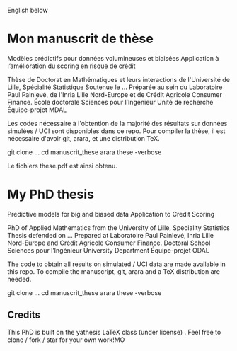 English below

# Mon manuscrit de thèse

Modèles prédictifs pour données volumineuses et biaisées
Application à l’amélioration du scoring en risque de crédit

Thèse de Doctorat en Mathématiques et leurs interactions de l'Université 
de Lille, Spécialité Statistique
Soutenue le ...
Préparée au sein du Laboratoire Paul Painlevé, de l'Inria Lille 
Nord-Europe et de Crédit Agricole Consumer Finance.
École doctorale Sciences pour l’Ingénieur
Unité de recherche Équipe-projet MDAL

Les codes nécessaire à l'obtention de la majorité des résultats sur 
données simulées / UCI sont disponibles dans ce repo.
Pour compiler la thèse, il est nécessaire d'avoir git, arara, et une 
distribution TeX.

git clone ...
cd manuscrit_these
arara these -verbose

Le fichiers these.pdf est ainsi obtenu.

# My PhD thesis

Predictive models for big and biased data
Application to Credit Scoring

PhD of Applied Mathematics from the University of Lille, Speciality 
Statistics
Thesis defended on ...
Prepared at Laboratoire Paul Painlevé, Inria Lille Nord-Europe and 
Crédit Agricole Consumer Finance.
Doctoral School Sciences pour l’Ingénieur
University Department Équipe-projet ODAL

The code to obtain all results on simulated / UCI data are made 
available in this repo.
To compile the manuscript, git, arara and a TeX distribution are 
needed.

git clone ...
cd manuscrit_these
arara these -verbose


## Credits

This PhD is built on the yathesis LaTeX class (under license) .
Feel free to clone / fork / star for your own work!MO
